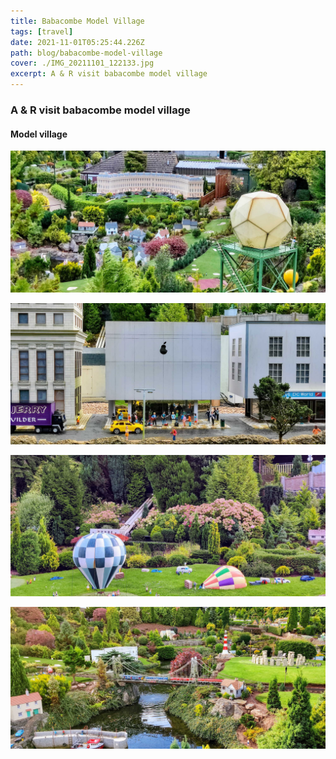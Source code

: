 ```yaml
---
title: Babacombe Model Village
tags: [travel]
date: 2021-11-01T05:25:44.226Z
path: blog/babacombe-model-village
cover: ./IMG_20211101_122133.jpg
excerpt: A & R visit babacombe model village
---
```

### A & R visit babacombe model village

#### Model village
![model village](./IMG_20211101_122145.jpg)

![model village](./IMG_20211101_124315.jpg)

![model village](./IMG_20211101_124744.jpg)

![model village](./IMG_20211101_125147.jpg)
